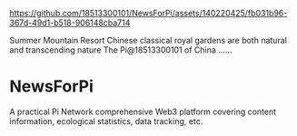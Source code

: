

https://github.com/18513300101/NewsForPi/assets/140220425/fb031b96-367d-49d1-b518-906148cba714

Summer Mountain Resort
Chinese classical royal gardens are both natural and transcending nature
The Pi@18513300101 of China
......

# NewsForPi
A practical Pi Network comprehensive Web3 platform covering content information, ecological statistics, data tracking, etc. 
